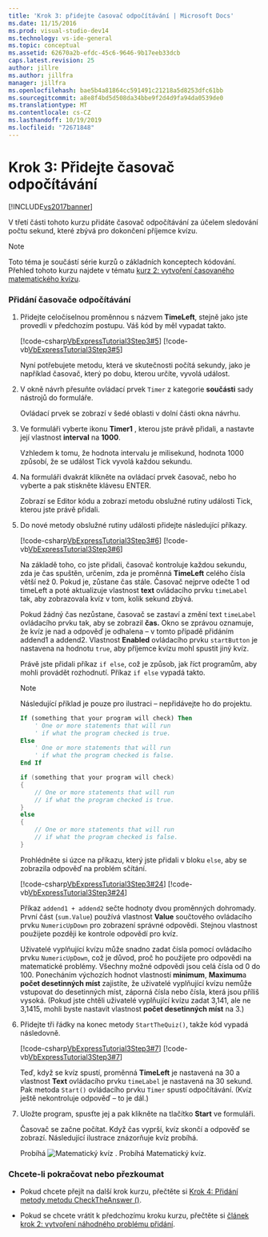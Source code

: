 ```yaml
---
title: 'Krok 3: přidejte časovač odpočítávání | Microsoft Docs'
ms.date: 11/15/2016
ms.prod: visual-studio-dev14
ms.technology: vs-ide-general
ms.topic: conceptual
ms.assetid: 62670a2b-efdc-45c6-9646-9b17eeb33dcb
caps.latest.revision: 25
author: jillre
ms.author: jillfra
manager: jillfra
ms.openlocfilehash: bae5b4a81864cc591491c21218a5d8253dfc61bb
ms.sourcegitcommit: a8e8f4bd5d508da34bbe9f2d4d9fa94da0539de0
ms.translationtype: MT
ms.contentlocale: cs-CZ
ms.lasthandoff: 10/19/2019
ms.locfileid: "72671848"
---
```

# <a name="step-3-add-a-countdown-timer"></a>Krok 3: Přidejte časovač odpočítávání
[!INCLUDE[vs2017banner](../includes/vs2017banner.md)]

V třetí části tohoto kurzu přidáte časovač odpočítávání za účelem sledování počtu sekund, které zbývá pro dokončení příjemce kvízu.

> [!NOTE]
> Toto téma je součástí série kurzů o základních konceptech kódování. Přehled tohoto kurzu najdete v tématu [kurz 2: vytvoření časovaného matematického kvízu](../ide/tutorial-2-create-a-timed-math-quiz.md).

### <a name="to-add-a-countdown-timer"></a>Přidání časovače odpočítávání

1. Přidejte celočíselnou proměnnou s názvem **TimeLeft**, stejně jako jste provedli v předchozím postupu. Váš kód by měl vypadat takto.

     [!code-csharp[VbExpressTutorial3Step3#5](../snippets/csharp/VS_Snippets_VBCSharp/vbexpresstutorial3step3/cs/form1.cs#5)]
     [!code-vb[VbExpressTutorial3Step3#5](../snippets/visualbasic/VS_Snippets_VBCSharp/vbexpresstutorial3step3/vb/form1.vb#5)]

     Nyní potřebujete metodu, která ve skutečnosti počítá sekundy, jako je například časovač, který po dobu, kterou určíte, vyvolá událost.

2. V okně návrh přesuňte ovládací prvek `Timer` z kategorie **součásti** sady nástrojů do formuláře.

     Ovládací prvek se zobrazí v šedé oblasti v dolní části okna návrhu.

3. Ve formuláři vyberte ikonu **Timer1** , kterou jste právě přidali, a nastavte její vlastnost **interval** na **1000**.

     Vzhledem k tomu, že hodnota intervalu je milisekund, hodnota 1000 způsobí, že se událost Tick vyvolá každou sekundu.

4. Na formuláři dvakrát klikněte na ovládací prvek časovač, nebo ho vyberte a pak stiskněte klávesu ENTER.

     Zobrazí se Editor kódu a zobrazí metodu obslužné rutiny události Tick, kterou jste právě přidali.

5. Do nové metody obslužné rutiny události přidejte následující příkazy.

     [!code-csharp[VbExpressTutorial3Step3#6](../snippets/csharp/VS_Snippets_VBCSharp/vbexpresstutorial3step3/cs/form1.cs#6)]
     [!code-vb[VbExpressTutorial3Step3#6](../snippets/visualbasic/VS_Snippets_VBCSharp/vbexpresstutorial3step3/vb/form1.vb#6)]

     Na základě toho, co jste přidali, časovač kontroluje každou sekundu, zda je čas spuštěn, určením, zda je proměnná **TimeLeft** celého čísla větší než 0. Pokud je, zůstane čas stále. Časovač nejprve odečte 1 od timeLeft a poté aktualizuje vlastnost **text** ovládacího prvku `timeLabel` tak, aby zobrazovala kvíz v tom, kolik sekund zbývá.

     Pokud žádný čas nezůstane, časovač se zastaví a změní text `timeLabel` ovládacího prvku tak, aby se zobrazil **čas.** Okno se zprávou oznamuje, že kvíz je nad a odpověď je odhalena – v tomto případě přidáním addend1 a addend2. Vlastnost **Enabled** ovládacího prvku `startButton` je nastavena na hodnotu `true`, aby příjemce kvízu mohl spustit jiný kvíz.

     Právě jste přidali příkaz `if else`, což je způsob, jak říct programům, aby mohli provádět rozhodnutí. Příkaz `if else` vypadá takto.

    > [!NOTE]
    > Následující příklad je pouze pro ilustraci – nepřidávejte ho do projektu.

    ```vb
    If (something that your program will check) Then
        ' One or more statements that will run
        ' if what the program checked is true.
    Else
        ' One or more statements that will run
        ' if what the program checked is false.
    End If
    ```

    ```csharp
    if (something that your program will check)
    {
        // One or more statements that will run
        // if what the program checked is true.
    }
    else
    {
        // One or more statements that will run
        // if what the program checked is false.
    }
    ```

     Prohlédněte si úzce na příkazu, který jste přidali v bloku `else`, aby se zobrazila odpověď na problém sčítání.

     [!code-csharp[VbExpressTutorial3Step3#24](../snippets/csharp/VS_Snippets_VBCSharp/vbexpresstutorial3step3/cs/form1.cs#24)]
     [!code-vb[VbExpressTutorial3Step3#24](../snippets/visualbasic/VS_Snippets_VBCSharp/vbexpresstutorial3step3/vb/form1.vb#24)]

     Příkaz `addend1 + addend2` sečte hodnoty dvou proměnných dohromady. První část (`sum.Value`) používá vlastnost **Value** součtového ovládacího prvku `NumericUpDown` pro zobrazení správné odpovědi. Stejnou vlastnost použijete později ke kontrole odpovědí pro kvíz.

     Uživatelé vyplňující kvízu může snadno zadat čísla pomocí ovládacího prvku `NumericUpDown`, což je důvod, proč ho použijete pro odpovědi na matematické problémy. Všechny možné odpovědi jsou celá čísla od 0 do 100. Ponecháním výchozích hodnot vlastností **minimum**, **Maximum**a **počet desetinných míst** zajistíte, že uživatelé vyplňující kvízu nemůže vstupovat do desetinných míst, záporná čísla nebo čísla, která jsou příliš vysoká. (Pokud jste chtěli uživatelé vyplňující kvízu zadat 3,141, ale ne 3,1415, mohli byste nastavit vlastnost **počet desetinných míst** na 3.)

6. Přidejte tři řádky na konec metody `StartTheQuiz()`, takže kód vypadá následovně.

     [!code-csharp[VbExpressTutorial3Step3#7](../snippets/csharp/VS_Snippets_VBCSharp/vbexpresstutorial3step3/cs/form1.cs#7)]
     [!code-vb[VbExpressTutorial3Step3#7](../snippets/visualbasic/VS_Snippets_VBCSharp/vbexpresstutorial3step3/vb/form1.vb#7)]

     Teď, když se kvíz spustí, proměnná **TimeLeft** je nastavená na 30 a vlastnost **Text** ovládacího prvku `timeLabel` je nastavená na 30 sekund. Pak metoda `Start()` ovládacího prvku `Timer` spustí odpočítávání. (Kvíz ještě nekontroluje odpověď – to je dál.)

7. Uložte program, spusťte jej a pak klikněte na tlačítko **Start** ve formuláři.

     Časovač se začne počítat. Když čas vyprší, kvíz skončí a odpověď se zobrazí. Následující ilustrace znázorňuje kvíz probíhá.

     Probíhá ![Matematický kvíz](../ide/media/express-addcountdown.png "Express_AddCountdown") . Probíhá Matematický kvíz.

### <a name="to-continue-or-review"></a>Chcete-li pokračovat nebo přezkoumat

- Pokud chcete přejít na další krok kurzu, přečtěte si [Krok 4: Přidání metody metodu CheckTheAnswer ()](../ide/step-4-add-the-checktheanswer-parens-method.md).

- Pokud se chcete vrátit k předchozímu kroku kurzu, přečtěte si [článek krok 2: vytvoření náhodného problému přidání](../ide/step-2-create-a-random-addition-problem.md).
